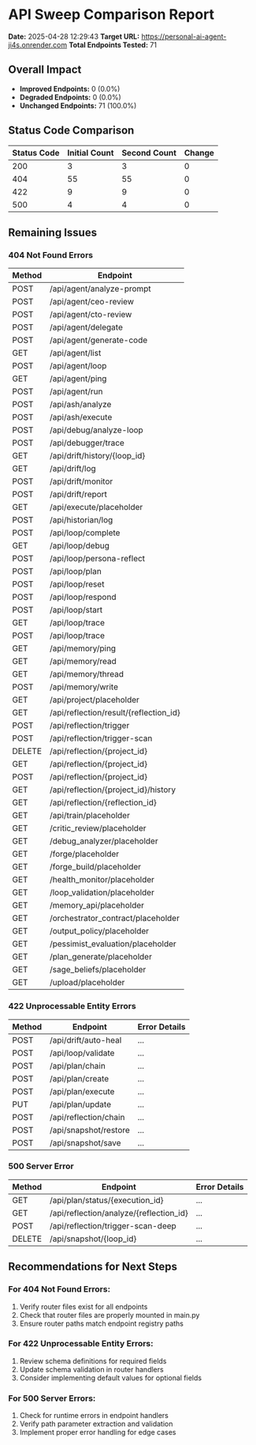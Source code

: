 # API Sweep Comparison Report
**Date:** 2025-04-28 12:29:43
**Target URL:** https://personal-ai-agent-ji4s.onrender.com
**Total Endpoints Tested:** 71

## Overall Impact
- **Improved Endpoints:** 0 (0.0%)
- **Degraded Endpoints:** 0 (0.0%)
- **Unchanged Endpoints:** 71 (100.0%)

## Status Code Comparison
| Status Code | Initial Count | Second Count | Change |
|------------|---------------|--------------|--------|
| 200 | 3 | 3 | 0 |
| 404 | 55 | 55 | 0 |
| 422 | 9 | 9 | 0 |
| 500 | 4 | 4 | 0 |

## Remaining Issues
### 404 Not Found Errors
| Method | Endpoint |
|--------|----------|
| POST | /api/agent/analyze-prompt |
| POST | /api/agent/ceo-review |
| POST | /api/agent/cto-review |
| POST | /api/agent/delegate |
| POST | /api/agent/generate-code |
| GET | /api/agent/list |
| POST | /api/agent/loop |
| GET | /api/agent/ping |
| POST | /api/agent/run |
| POST | /api/ash/analyze |
| POST | /api/ash/execute |
| POST | /api/debug/analyze-loop |
| POST | /api/debugger/trace |
| GET | /api/drift/history/{loop_id} |
| GET | /api/drift/log |
| POST | /api/drift/monitor |
| POST | /api/drift/report |
| GET | /api/execute/placeholder |
| POST | /api/historian/log |
| POST | /api/loop/complete |
| GET | /api/loop/debug |
| POST | /api/loop/persona-reflect |
| POST | /api/loop/plan |
| POST | /api/loop/reset |
| POST | /api/loop/respond |
| POST | /api/loop/start |
| GET | /api/loop/trace |
| POST | /api/loop/trace |
| GET | /api/memory/ping |
| GET | /api/memory/read |
| GET | /api/memory/thread |
| POST | /api/memory/write |
| GET | /api/project/placeholder |
| GET | /api/reflection/result/{reflection_id} |
| POST | /api/reflection/trigger |
| POST | /api/reflection/trigger-scan |
| DELETE | /api/reflection/{project_id} |
| GET | /api/reflection/{project_id} |
| POST | /api/reflection/{project_id} |
| GET | /api/reflection/{project_id}/history |
| GET | /api/reflection/{reflection_id} |
| GET | /api/train/placeholder |
| GET | /critic_review/placeholder |
| GET | /debug_analyzer/placeholder |
| GET | /forge/placeholder |
| GET | /forge_build/placeholder |
| GET | /health_monitor/placeholder |
| GET | /loop_validation/placeholder |
| GET | /memory_api/placeholder |
| GET | /orchestrator_contract/placeholder |
| GET | /output_policy/placeholder |
| GET | /pessimist_evaluation/placeholder |
| GET | /plan_generate/placeholder |
| GET | /sage_beliefs/placeholder |
| GET | /upload/placeholder |

### 422 Unprocessable Entity Errors
| Method | Endpoint | Error Details |
|--------|----------|--------------|
| POST | /api/drift/auto-heal | ... |
| POST | /api/loop/validate | ... |
| POST | /api/plan/chain | ... |
| POST | /api/plan/create | ... |
| POST | /api/plan/execute | ... |
| PUT | /api/plan/update | ... |
| POST | /api/reflection/chain | ... |
| POST | /api/snapshot/restore | ... |
| POST | /api/snapshot/save | ... |

### 500 Server Error
| Method | Endpoint | Error Details |
|--------|----------|--------------|
| GET | /api/plan/status/{execution_id} | ... |
| GET | /api/reflection/analyze/{reflection_id} | ... |
| POST | /api/reflection/trigger-scan-deep | ... |
| DELETE | /api/snapshot/{loop_id} | ... |

## Recommendations for Next Steps
### For 404 Not Found Errors:
1. Verify router files exist for all endpoints
2. Check that router files are properly mounted in main.py
3. Ensure router paths match endpoint registry paths

### For 422 Unprocessable Entity Errors:
1. Review schema definitions for required fields
2. Update schema validation in router handlers
3. Consider implementing default values for optional fields

### For 500 Server Errors:
1. Check for runtime errors in endpoint handlers
2. Verify path parameter extraction and validation
3. Implement proper error handling for edge cases
